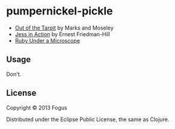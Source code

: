 # pumpernickel-pickle

* [Out of the Tarpit](http://lambda-the-ultimate.org/node/1446) by Marks and Moseley
* [Jess in Action](http://www.jessrules.com/jesswiki/view?JessInAction) by Ernest Friedman-Hill
* [Ruby Under a Microscope](http://patshaughnessy.net/ruby-under-a-microscope)

## Usage

Don't.

## License

Copyright © 2013 Fogus

Distributed under the Eclipse Public License, the same as Clojure.

